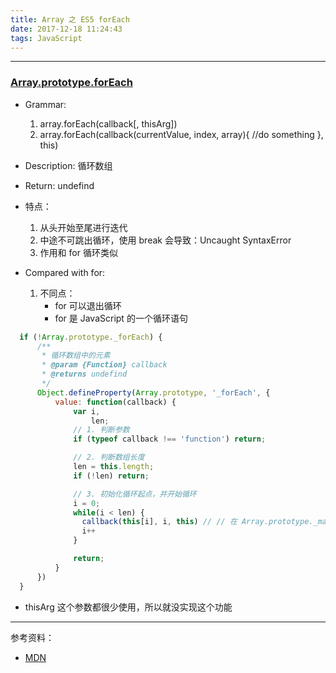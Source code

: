```yaml
---
title: Array 之 ES5 forEach
date: 2017-12-18 11:24:43
tags: JavaScript
---
```


----
### [Array.prototype.forEach](https://developer.mozilla.org/zh-CN/docs/Web/JavaScript/Reference/Global_Objects/Array/forEach)

* Grammar:
    1. array.forEach(callback[, thisArg])
    2. array.forEach(callback(currentValue, index, array){ //do something }, this)

* Description: 循环数组
* Return: undefind
* 特点：
    1. 从头开始至尾进行迭代
    2. 中途不可跳出循环，使用 break 会导致：Uncaught SyntaxError
    3. 作用和 for 循环类似

* Compared with for:
    1. 不同点：
        * for 可以退出循环
        * for 是 JavaScript 的一个循环语句

```js
  if (!Array.prototype._forEach) {
      /**
       * 循环数组中的元素
       * @param {Function} callback
       * @returns undefind
       */
      Object.defineProperty(Array.prototype, '_forEach', {
          value: function(callback) {
              var i,
                  len;
              // 1. 判断参数
              if (typeof callback !== 'function') return;

              // 2. 判断数组长度
              len = this.length;
              if (!len) return;

              // 3. 初始化循环起点，并开始循环
              i = 0;
              while(i < len) {
                callback(this[i], i, this) // // 在 Array.prototype._map 中有赋值这一步
                i++
              }

              return;
          }
      })
  }
```

* thisArg 这个参数都很少使用，所以就没实现这个功能

-----
参考资料：

* [MDN](https://developer.mozilla.org/zh-CN/docs/Web/JavaScript/Typed_arrays)
